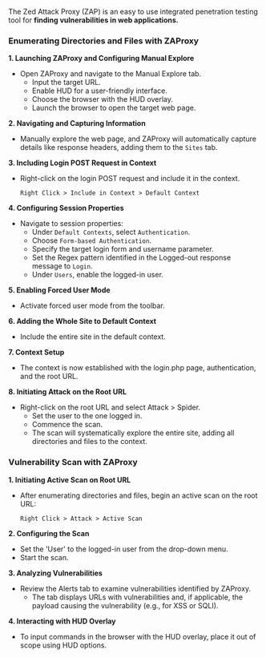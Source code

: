 
The Zed Attack Proxy (ZAP) is an easy to use integrated penetration testing tool for **finding vulnerabilities in web applications.**

### Enumerating Directories and Files with ZAProxy

**1. Launching ZAProxy and Configuring Manual Explore**

- Open ZAProxy and navigate to the Manual Explore tab.
  - Input the target URL.
  - Enable HUD for a user-friendly interface.
  - Choose the browser with the HUD overlay.
  - Launch the browser to open the target web page.

**2. Navigating and Capturing Information**

- Manually explore the web page, and ZAProxy will automatically capture details like response headers, adding them to the `Sites` tab.

**3. Including Login POST Request in Context**

- Right-click on the login POST request and include it in the context.
  ```
  Right Click > Include in Context > Default Context
  ```

**4. Configuring Session Properties**

- Navigate to session properties:
  - Under `Default Contexts`, select `Authentication`.
  - Choose `Form-based Authentication`.
  - Specify the target login form and username parameter.
  - Set the Regex pattern identified in the Logged-out response message to `Login`.
  - Under `Users`, enable the logged-in user.

**5. Enabling Forced User Mode**

- Activate forced user mode from the toolbar.

**6. Adding the Whole Site to Default Context**

- Include the entire site in the default context.

**7. Context Setup**

- The context is now established with the login.php page, authentication, and the root URL.

**8. Initiating Attack on the Root URL**

- Right-click on the root URL and select Attack > Spider.
  - Set the user to the one logged in.
  - Commence the scan.
  - The scan will systematically explore the entire site, adding all directories and files to the context.
### Vulnerability Scan with ZAProxy

**1. Initiating Active Scan on Root URL**

- After enumerating directories and files, begin an active scan on the root URL:
  ```
  Right Click > Attack > Active Scan
  ```

**2. Configuring the Scan**

- Set the 'User' to the logged-in user from the drop-down menu.
- Start the scan.

**3. Analyzing Vulnerabilities**

- Review the Alerts tab to examine vulnerabilities identified by ZAProxy.
  - The tab displays URLs with vulnerabilities and, if applicable, the payload causing the vulnerability (e.g., for XSS or SQLI).

**4. Interacting with HUD Overlay**

- To input commands in the browser with the HUD overlay, place it out of scope using HUD options.
